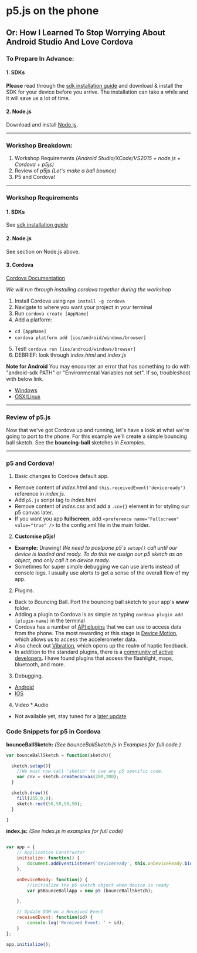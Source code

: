 p5.js on the phone
======
Or: How I Learned To Stop Worrying About Android Studio And Love Cordova
------

### To Prepare In Advance:

#### 1. SDKs

**Please** read through the [sdk installation guide](sdk-installation) and download & install the SDK for your device before you arrive. The installation can take a while and it will save us a lot of time.

#### 2. Node.js

Download and install [Node.js](https://nodejs.org/en/download/).

----

### Workshop Breakdown:
1. Workshop Requirements *(Android Studio/XCode/VS2015 + node.js + Cordova + p5js)*
2. Review of p5js *(Let's make a ball bounce)*
3. P5 and Cordova!

----

### Workshop Requirements

#### 1. SDKs

See [sdk installation guide](sdk-installation)

#### 2. Node.js

See section on Node.js above.

#### 3. Cordova
[Cordova Documentation](https://cordova.apache.org/docs/en/latest/guide/cli/index.html)

*We will run through installing cordova together during the workshop*

1. Install Cordova using `npm install -g cordova`
2. Navigate to where you want your project in your terminal
3. Run `cordova create [AppName]`
4. Add a platform:
 * `cd [AppName]`
 * `cordova platform add [ios/android/windows/browser]`
5. Test! `cordova run [ios/android/windows/browser]`
6. DEBRIEF: look through *index.html* and *index.js*

**Note for Android** You may encounter an error that has something to do with "android-sdk PATH" or "Environmental Variables not set". If so, troubleshoot with below link.
* [Windows](https://cordova.apache.org/docs/en/latest/guide/platforms/android/index.html#windows)
* [OSX/Linux](https://cordova.apache.org/docs/en/latest/guide/platforms/android/index.html#os-x-and-linux)



----

### Review of p5.js
Now that we've got Cordova up and running, let's have a look at what we're going to port to the phone. For this example we'll create a simple bouncing ball sketch. See the **bouncing-ball** sketches in *Examples*.

----

### p5 and Cordova!

1. Basic changes to Cordova default app.
  * Remove content of *index.html* and `this.receivedEvent('deviceready')` reference in *index.js*.
  * Add `p5.js` script tag to *index.html*
  * Remove content of *index.css* and add a `.cnv{}` element in for styling our p5 canvas later.
  * If you want you app **fullscreen**, add `<preference name="Fullscreen" value="true" />` to the config.xml file in the main folder.
2. **Customise p5js!**
  * **Example:** Drawing! *We need to postpone p5's `setup()` call until our device is loaded and ready. To do this we assign our p5 sketch as an object, and only call it on device ready.*
  * Sometimes for super simple debugging we can use alerts instead of console logs. I usually use alerts to get a sense of the overall flow of my app.
2. Plugins.
  * Back to Bouncing Ball. Port the bouncing ball sketch to your app's **www** folder.
  * Adding a plugin to Cordova is as simple as typing `cordova plugin add [plugin-name]` in the terminal
  * Cordova has a number of [API plugins](https://cordova.apache.org/docs/en/latest/) that we can use to access data from the phone. The most rewarding at this stage is [Device Motion](https://cordova.apache.org/docs/en/latest/reference/cordova-plugin-device-motion/index.html), which allows us to access the accelerometer data.
  * Also check out [Vibration](https://cordova.apache.org/docs/en/latest/reference/cordova-plugin-vibration/index.html), which opens up the realm of haptic feedback.
  * In addition to the standard plugins, there is a [community of active developers](https://cordova.apache.org/plugins/). I have found plugins that access the flashlight, maps, bluetooth, and more.
3. Debugging.
  * [Android](http://geeklearning.io/apache-cordova-and-remote-debugging-on-android/)
  * [IOS](http://geeklearning.io/apache-cordova-and-remote-debugging-on-ios/)
4. Video * Audio
  * Not available yet, stay tuned for a [later update](https://cordova.apache.org/docs/en/latest/reference/cordova-plugin-media/index.html)

### Code Snippets for p5 in Cordova

**bounceBallSketch:** *(See bounceBallSketch.js in Examples for full code.)*
```javascript
var bounceBallSketch = function(sketch){

  sketch.setup(){
    //We must now call 'sketch' to use any p5 specific code.
    var cnv = sketch.createcanvas(200,200);
  }

  sketch.draw(){
    fill(255,0,0);
    sketch.rect(50,50,50,50);
  }

}
```
**index.js:** *(See index.js in examples for full code)*
```javascript

var app = {
    // Application Constructor
    initialize: function() {
        document.addEventListener('deviceready', this.onDeviceReady.bind(this), false);
    },

    onDeviceReady: function() {
        //initialize the p5 sketch object when device is ready
        var p5BounceBallApp = new p5 (bounceBallSketch);

    },

    // Update DOM on a Received Event
    receivedEvent: function(id) {
        console.log('Received Event: ' + id);
    }
};

app.initialize();
```
